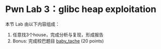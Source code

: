 # Pwn Lab 3：glibc heap exploitation

本节 Lab 由以下内容组成：

1. 任意找3个house，完成分析与复现，形成报告
2. Bonus: 完成校巴题目 [baby_tache](https://zjusec.com/challenges/78) (20 points)

